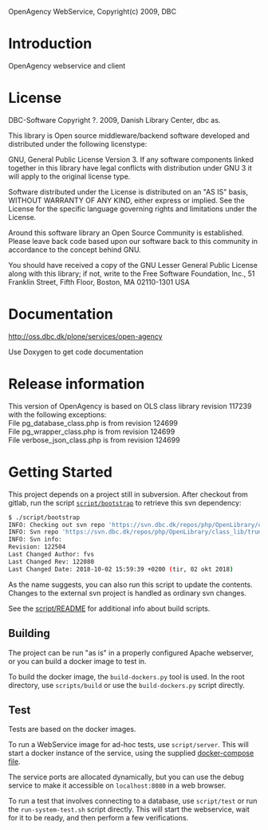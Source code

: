 OpenAgency WebService, Copyright(c) 2009, DBC

# Introduction

OpenAgency webservice and client


# License

DBC-Software Copyright ?. 2009, Danish Library Center, dbc as.

This library is Open source middleware/backend software developed and distributed
under the following licenstype:

GNU, General Public License Version 3. If any software components linked
together in this library have legal conflicts with distribution under GNU 3 it
will apply to the original license type.

Software distributed under the License is distributed on an "AS IS" basis,
WITHOUT WARRANTY OF ANY KIND, either express or implied. See the License
for the specific language governing rights and limitations under the
License.

Around this software library an Open Source Community is established. Please
leave back code based upon our software back to this community in accordance to
the concept behind GNU.

You should have received a copy of the GNU Lesser General Public
License along with this library; if not, write to the Free Software
Foundation, Inc., 51 Franklin Street, Fifth Floor, Boston, MA  02110-1301  USA


# Documentation
http://oss.dbc.dk/plone/services/open-agency

Use Doxygen to get code documentation

# Release information

This version of OpenAgency is based on OLS class library revision 117239 with the following exceptions:\
File pg_database_class.php is from revision 124699\
File pg_wrapper_class.php is from revision 124699\
File verbose_json_class.php is from revision 124699

# Getting Started

This project depends on a project still in subversion. After checkout from gitlab, 
run the script [`script/bootstrap`](script/bootstrap)
to retrieve this svn dependency:
```bash
$ ./script/bootstrap 
INFO: Checking out svn repo 'https://svn.dbc.dk/repos/php/OpenLibrary/class_lib/trunk' into directory './src/OLS_class_lib'
INFO: Svn repo 'https://svn.dbc.dk/repos/php/OpenLibrary/class_lib/trunk' checked out into directory './src/OLS_class_lib'
INFO: Svn info:
Revision: 122504
Last Changed Author: fvs
Last Changed Rev: 122080
Last Changed Date: 2018-10-02 15:59:39 +0200 (tir, 02 okt 2018)
```

As the name suggests, you can also run this script to update the contents. Changes to the external svn project is handled
as ordinary svn changes.

See the [script/README](script/README.md) for additional info about build scripts.

## Building

The project can be run "as is" in a properly configured Apache webserver, or you can build a docker image to test in.

To build the docker image, the `build-dockers.py` tool is used. 
In the root directory, use `scripts/build` or use the `build-dockers.py` script directly. 

## Test

Tests are based on the docker images.

To run a WebService image for ad-hoc tests, use `script/server`. This will start a docker instance of the service, 
using the supplied [docker-compose file](docker/compose/systemtest/docker-compose.yml). 

The service ports are allocated dynamically, but you can use the debug service to make it accessible 
on `localhost:8080` in a web browser.

To run a test that involves connecting to a database, use `script/test` or run the `run-system-test.sh` script directly. 
This will start the webservice, wait for it to be ready, and then perform a few verifications.

